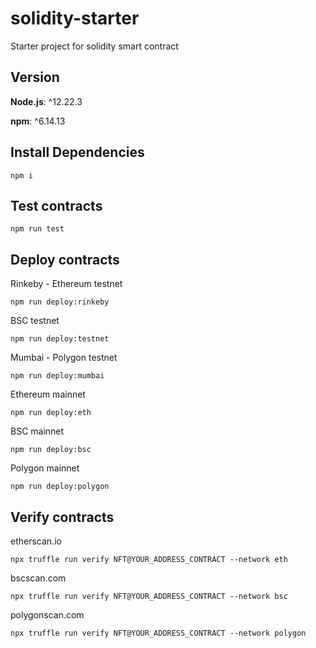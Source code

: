 # solidity-starter
Starter project for solidity smart contract

## Version

**Node.js**: ^12.22.3

**npm**: ^6.14.13

## Install Dependencies

```
npm i
```

## Test contracts

```
npm run test
```

## Deploy contracts
Rinkeby - Ethereum testnet
```
npm run deploy:rinkeby
```

BSC testnet
```
npm run deploy:testnet
```

Mumbai - Polygon testnet
```
npm run deploy:mumbai
```

Ethereum mainnet
```
npm run deploy:eth
```

BSC mainnet
```
npm run deploy:bsc
```

Polygon mainnet
```
npm run deploy:polygon
```

## Verify contracts
etherscan.io
```
npx truffle run verify NFT@YOUR_ADDRESS_CONTRACT --network eth
```

bscscan.com
```
npx truffle run verify NFT@YOUR_ADDRESS_CONTRACT --network bsc
```

polygonscan.com
```
npx truffle run verify NFT@YOUR_ADDRESS_CONTRACT --network polygon
```